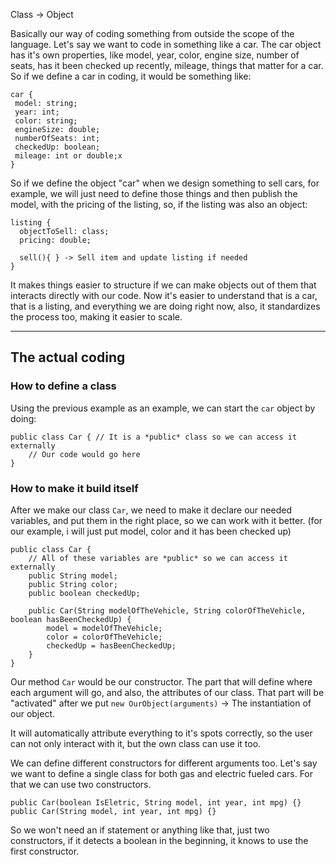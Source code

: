 Class -> Object

Basically our way of coding something from outside the scope of the language.
Let's say we want to code in something like a car. The car object has it's own properties, like model, year, color, engine size, number of seats, has it been checked up recently, mileage, things that matter for a car. So if we define a car in coding, it would be something like:

```
car {
 model: string;
 year: int;
 color: string;
 engineSize: double;
 numberOfSeats: int;
 checkedUp: boolean;
 mileage: int or double;x
}
```

So if we define the object "car" when we design something to sell cars, for example, we will just need to define those things and then publish the model, with the pricing of the listing, so, if the listing was also an object:

```
listing {
  objectToSell: class;
  pricing: double; 

  sell(){ } -> Sell item and update listing if needed
}
```

It makes things easier to structure if we can make objects out of them that interacts directly with our code. Now it's easier to understand that is a car, that is a listing, and everything we are doing right now, also, it standardizes the process too, making it easier to scale.

----
## The actual coding

### How to define a class
Using the previous example as an example, we can start the `car` object by doing:
```
public class Car { // It is a *public* class so we can access it externally
	// Our code would go here
}
```

### How to make it build itself
After we make our class `Car`, we need to make it declare our needed variables, and put them in the right place, so we can work with it better. (for our example, i will just put model, color and it has been checked up)

```
public class Car {
	// All of these variables are *public* so we can access it externally
	public String model;
	public String color;
	public boolean checkedUp;
	
	public Car(String modelOfTheVehicle, String colorOfTheVehicle, boolean hasBeenCheckedUp) {
		model = modelOfTheVehicle;
		color = colorOfTheVehicle;
		checkedUp = hasBeenCheckedUp;
	}
}
```

Our method `Car` would be our constructor. The part that will define where each argument will go, and also, the attributes of our class.
That part will be "activated" after we put `new OurObject(arguments)` -> The instantiation of our object.

It will automatically attribute everything to it's spots correctly, so the user can not only interact with it, but the own class can use it too.

We can define different constructors for different arguments too.
Let's say we want to define a single class for both gas and electric fueled cars. For that we can use two constructors.

```
public Car(boolean IsEletric, String model, int year, int mpg) {}
public Car(String model, int year, int mpg) {}
```

So we won't need an if statement or anything like that, just two constructors, if it detects a boolean in the beginning, it knows to use the first constructor.
